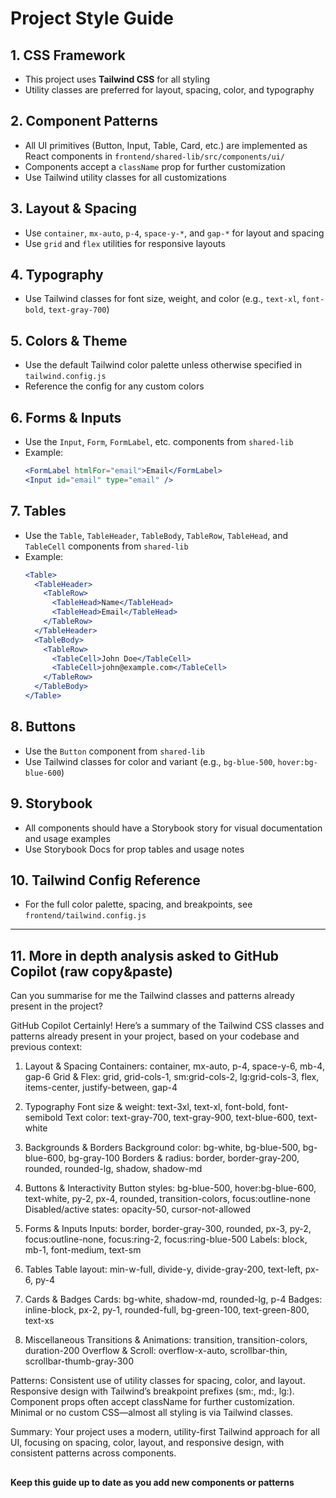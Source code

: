 # Project Style Guide

## 1. CSS Framework

- This project uses **Tailwind CSS** for all styling
- Utility classes are preferred for layout, spacing, color, and typography

## 2. Component Patterns

- All UI primitives (Button, Input, Table, Card, etc.) are implemented as React components in `frontend/shared-lib/src/components/ui/`
- Components accept a `className` prop for further customization
- Use Tailwind utility classes for all customizations

## 3. Layout & Spacing

- Use `container`, `mx-auto`, `p-4`, `space-y-*`, and `gap-*` for layout and spacing
- Use `grid` and `flex` utilities for responsive layouts

## 4. Typography

- Use Tailwind classes for font size, weight, and color (e.g., `text-xl`, `font-bold`, `text-gray-700`)

## 5. Colors & Theme

- Use the default Tailwind color palette unless otherwise specified in `tailwind.config.js`
- Reference the config for any custom colors

## 6. Forms & Inputs

- Use the `Input`, `Form`, `FormLabel`, etc. components from `shared-lib`
- Example:
  ```jsx
  <FormLabel htmlFor="email">Email</FormLabel>
  <Input id="email" type="email" />
  ```

## 7. Tables

- Use the `Table`, `TableHeader`, `TableBody`, `TableRow`, `TableHead`, and `TableCell` components from `shared-lib`
- Example:
  ```jsx
  <Table>
    <TableHeader>
      <TableRow>
        <TableHead>Name</TableHead>
        <TableHead>Email</TableHead>
      </TableRow>
    </TableHeader>
    <TableBody>
      <TableRow>
        <TableCell>John Doe</TableCell>
        <TableCell>john@example.com</TableCell>
      </TableRow>
    </TableBody>
  </Table>
  ```

## 8. Buttons

- Use the `Button` component from `shared-lib`
- Use Tailwind classes for color and variant (e.g., `bg-blue-500`, `hover:bg-blue-600`)

## 9. Storybook

- All components should have a Storybook story for visual documentation and usage examples
- Use Storybook Docs for prop tables and usage notes

## 10. Tailwind Config Reference

- For the full color palette, spacing, and breakpoints, see `frontend/tailwind.config.js`

---

## 11. More in depth analysis asked to GitHub Copilot (raw copy&paste)

Can you summarise for me the Tailwind classes and patterns already present in the project?

GitHub Copilot
Certainly! Here’s a summary of the Tailwind CSS classes and patterns already present in your project, based on your codebase and previous context:

1. Layout & Spacing
   Containers:
   container, mx-auto, p-4, space-y-6, mb-4, gap-6
   Grid & Flex:
   grid, grid-cols-1, sm:grid-cols-2, lg:grid-cols-3, flex, items-center, justify-between, gap-4

2. Typography
   Font size & weight:
   text-3xl, text-xl, font-bold, font-semibold
   Text color:
   text-gray-700, text-gray-900, text-blue-600, text-white

3. Backgrounds & Borders
   Background color:
   bg-white, bg-blue-500, bg-blue-600, bg-gray-100
   Borders & radius:
   border, border-gray-200, rounded, rounded-lg, shadow, shadow-md

4. Buttons & Interactivity
   Button styles:
   bg-blue-500, hover:bg-blue-600, text-white, py-2, px-4, rounded, transition-colors, focus:outline-none
   Disabled/active states:
   opacity-50, cursor-not-allowed

5. Forms & Inputs
   Inputs:
   border, border-gray-300, rounded, px-3, py-2, focus:outline-none, focus:ring-2, focus:ring-blue-500
   Labels:
   block, mb-1, font-medium, text-sm

6. Tables
   Table layout:
   min-w-full, divide-y, divide-gray-200, text-left, px-6, py-4

7. Cards & Badges
   Cards:
   bg-white, shadow-md, rounded-lg, p-4
   Badges:
   inline-block, px-2, py-1, rounded-full, bg-green-100, text-green-800, text-xs

8. Miscellaneous
   Transitions & Animations:
   transition, transition-colors, duration-200
   Overflow & Scroll:
   overflow-x-auto, scrollbar-thin, scrollbar-thumb-gray-300

Patterns:
Consistent use of utility classes for spacing, color, and layout.
Responsive design with Tailwind’s breakpoint prefixes (sm:, md:, lg:).
Component props often accept className for further customization.
Minimal or no custom CSS—almost all styling is via Tailwind classes.

Summary:
Your project uses a modern, utility-first Tailwind approach for all UI, focusing on spacing, color, layout, and responsive design, with consistent patterns across components.

##

**Keep this guide up to date as you add new components or patterns**
